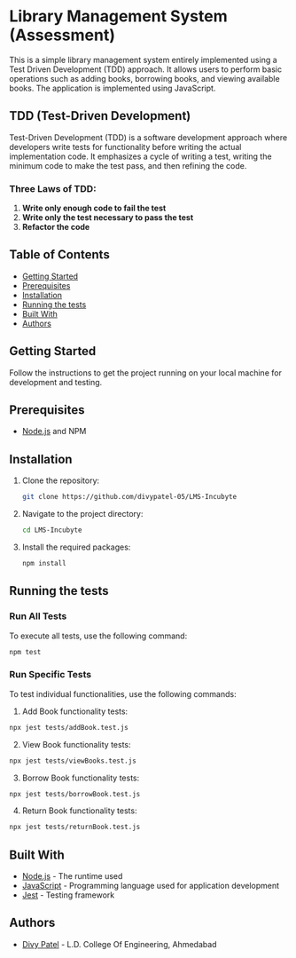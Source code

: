# Library Management System (Assessment)

This is a simple library management system entirely implemented using a Test Driven Development (TDD) approach. It allows users to perform basic operations such as adding books, borrowing books, and viewing available books. The application is implemented using JavaScript.

## TDD (Test-Driven Development)

Test-Driven Development (TDD) is a software development approach where developers write tests for functionality before writing the actual implementation code. It emphasizes a cycle of writing a test, writing the minimum code to make the test pass, and then refining the code. 

### Three Laws of TDD:

1. **Write only enough code to fail the test**  
2. **Write only the test necessary to pass the test**  
3. **Refactor the code**  
   

## Table of Contents

- [Getting Started](#getting-started)
- [Prerequisites](#prerequisites)
- [Installation](#installation)
- [Running the tests](#running-the-tests)
- [Built With](#built-with)
- [Authors](#authors)

## Getting Started

Follow the instructions to get the project running on your local machine for development and testing.

## Prerequisites

- [Node.js](https://nodejs.org/) and NPM

## Installation

1. Clone the repository:

   ```bash
   git clone https://github.com/divypatel-05/LMS-Incubyte
   ```

2. Navigate to the project directory:

   ```bash
   cd LMS-Incubyte
   ```

3. Install the required packages:
   
   ```bash
   npm install
   ```


## Running the tests

### Run All Tests

To execute all tests, use the following command:

  ```bash
  npm test
  ```

### Run Specific Tests

To test individual functionalities, use the following commands:

1. Add Book functionality tests:

 ```bash
 npx jest tests/addBook.test.js
 ```

2. View Book functionality tests:

 ```bash
 npx jest tests/viewBooks.test.js
 ```

3. Borrow Book functionality tests:

 ```bash
 npx jest tests/borrowBook.test.js
 ```

4. Return Book functionality tests:

 ```bash
 npx jest tests/returnBook.test.js
 ```

## Built With

- [Node.js](https://nodejs.org/) - The runtime used
- [JavaScript](https://developer.mozilla.org/en-US/docs/Web/JavaScript) - Programming language used for application development
- [Jest](https://jestjs.io/) - Testing framework

## Authors

- [Divy Patel](https://github.com/divypatel-05) - L.D. College Of Engineering, Ahmedabad
